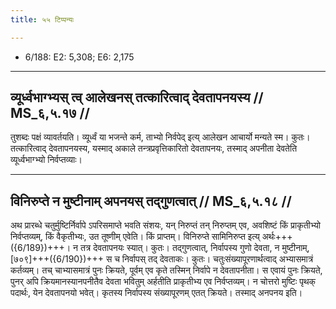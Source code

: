 ```yaml
---
title: ५५ टिप्पन्यः

---
```

- 6/188: E2: 5,308; E6: 2,175

____________________________________________


## व्यूर्ध्वभाग्भ्यस् त्व् आलेखनस् तत्कारित्वाद् देवतापनयस्य // MS_६,५.१७ //

तुशब्दः पक्षं व्यावर्तयति। व्यूर्ध्वं या भजन्ते कर्म, ताभ्यो निर्वपेद् इत्य् आलेखन आचार्यो मन्यते स्म। कुतः। तत्कारित्वाद् देवतापनयस्य, यस्माद् अकाले तन्त्रप्रवृत्तिकारितो देवतापनयः, तस्माद् अपनीता देवतेति व्यूर्ध्वभाग्भ्यो निर्वप्तव्याः।


____________________________________________


## विनिरुप्ते न मुष्टीनाम् अपनयस् तद्गुणत्वात् // MS_६,५.१८ //

अथ प्रारब्धे चतुर्मुष्टिर्निर्वापे ऽपरिसमाप्ते भवति संशयः, यन् निरुप्तं तन् निरुप्तम् एव, अवशिष्टं किं प्राकृतीभ्यो निर्वप्तव्यम्, किं वैकृतीभ्यः, उत तूष्णीम् एवेति। किं प्राप्तम्। विनिरुप्ते सामिनिरुप्त इत्य् अर्थः+++({6/189})+++। न तत्र देवतापनयः स्यात्। कुतः। तद्गुणत्वात्, निर्वापस्य गुणो देवता, न मुष्टीनाम्, [७०९]+++({6/190})+++ स च निर्वापस् तद् देवताकः। कुतः। चतुःसंख्यापूरणार्थत्वाद् अभ्यासमात्रं कर्तव्यम्। तच् चाभ्यासमात्रं पुनः क्रियते, पूर्वम् एव कृते तस्मिन् निर्वापे न देवतापनीता। स एवायं पुनः क्रियते, पुनर् अपि क्रियमानस्यानपनीतैव देवता भवितुम् अर्हतीति प्राकृतीभ्य एव निर्वप्तव्यम्। न चोत्तरो मुष्टिः पृथक् पदार्थः, येन देवतापनयो भवेत्। कृतस्य निर्वापस्य संख्यापूरणम् एतत् क्रियते। तस्माद् अनपनय इति।
